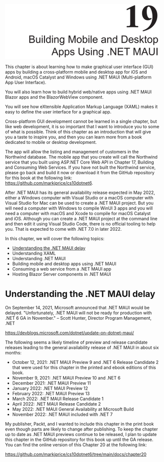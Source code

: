 ![19 Building Mobile and Desktop Apps Using .NET MAUI](images/chapter-19-title.png)

This chapter is about learning how to make graphical user interface (GUI) apps by building a cross-platform mobile and desktop app for iOS and Android, macOS Catalyst and Windows using .NET MAUI (Multi-platform App User Interface). 

You will also learn how to build hybrid web/native apps using .NET MAUI Blazor apps and the BlazorWebView component. 

You will see how eXtensible Application Markup Language (XAML) makes it easy to define the user interface for a graphical app. 

Cross-platform GUI development cannot be learned in a single chapter, but like web development, it is so important that I want to introduce you to some of what is possible. Think of this chapter as an introduction that will give you a taste to inspire you, and then you can learn more from a book dedicated to mobile or desktop development. 

The app will allow the listing and management of customers in the Northwind database. The mobile app that you create will call the Northwind service that you built using ASP.NET Core Web API in Chapter 17, Building and Consuming Web Services. If you have not built the Northwind service, please go back and build it now or download it from the GitHub repository for this book at the following link: https://github.com/markjprice/cs10dotnet6.

After .NET MAUI has its general availability release expected in May 2022, either a Windows computer with Visual Studio or a macOS computer with Visual Studio for Mac can be used to create a .NET MAUI project. But you will need a computer with Windows to compile WinUI 3 apps and you will need a computer with macOS and Xcode to compile for macOS Catalyst and iOS. Although you can create a .NET MAUI project at the command line and then edit it using Visual Studio Code, there is no official tooling to help you. That is expected to come with .NET 7.0 in later 2022. 

In this chapter, we will cover the following topics:
- [Understanding the .NET MAUI delay](#Understanding-the-NET-MAUI-delay)
- Understanding XAML
- Understanding .NET MAUI
- Building mobile and desktop apps using .NET MAUI
- Consuming a web service from a .NET MAUI app
- Hosting Blazor Server components in .NET MAUI

# Understanding the .NET MAUI delay
On September 14, 2021, Microsoft announced that .NET MAUI would be delayed. "Unfortunately, .NET MAUI will not be ready for production with .NET 6 GA in November." – Scott Hunter, Director Program Management, .NET

https://devblogs.microsoft.com/dotnet/update-on-dotnet-maui/

The following seems a likely timeline of preview and release candidate releases leading to the general availability release of .NET MAUI in about six months:

- October 12, 2021: .NET MAUI Preview 9 and .NET 6 Release Candidate 2 that were used for this chapter in the printed and ebook editions of this book. 
- November 9, 2021: .NET MAUI Preview 10 and .NET 6
- December 2021: .NET MAUI Preview 11
- January 2022: .NET MAUI Preview 12
- February 2022: .NET MAUI Preview 13
- March 2022: .NET MAUI Release Candidate 1
- April 2022: .NET MAUI Release Candidate 2
- May 2022: .NET MAUI General Availability at Microsoft Build
- November 2022: .NET MAUI included with .NET 7

My publisher, Packt, and I wanted to include this chapter in the print book even though parts are likely to change after publishing. To keep the chapter up to date as .NET MAUI previews continue to be released, I plan to update this chapter in the GitHub repository for this book up until the GA release. You can find the online version of this Chapter 20 at the following link:

https://github.com/markjprice/cs10dotnet6/tree/main/docs/chapter20


